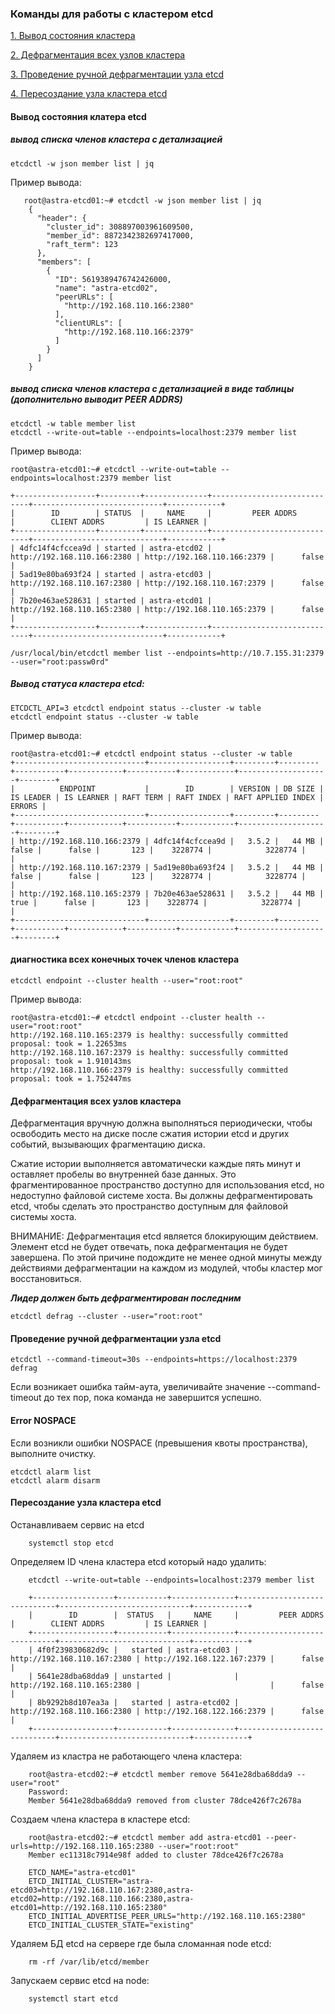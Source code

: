 ### Команды для работы с кластером etcd

[1. Вывод состояния кластера](https://github.com/Aleksey-10081967/Postgresql-study/blob/main/work_etcd/query/readme.md#%D0%B2%D1%8B%D0%B2%D0%BE%D0%B4-%D1%81%D0%BE%D1%81%D1%82%D0%BE%D1%8F%D0%BD%D0%B8%D1%8F-%D0%BA%D0%BB%D0%B0%D1%82%D0%B5%D1%80%D0%B0-etcd)

[2. Дефрагментация всех узлов кластера](https://github.com/Aleksey-10081967/Postgresql-study/blob/main/work_etcd/query/readme.md#%D0%B4%D0%B5%D1%84%D1%80%D0%B0%D0%B3%D0%BC%D0%B5%D0%BD%D1%82%D0%B0%D1%86%D0%B8%D1%8F-%D0%B2%D1%81%D0%B5%D1%85-%D1%83%D0%B7%D0%BB%D0%BE%D0%B2-%D0%BA%D0%BB%D0%B0%D1%81%D1%82%D0%B5%D1%80%D0%B0)

[3. Проведение ручной дефрагментации узла etcd]()

[4. Пересоздание узла кластера etcd]()


#### Вывод состояния клатера etcd

##### вывод списка членов кластера с детализацией 

    etcdctl -w json member list | jq   
    
 Пример вывода:
 
       root@astra-etcd01:~# etcdctl -w json member list | jq  
        {
          "header": {
            "cluster_id": 308897003961609500,
            "member_id": 8872342382697417000,
            "raft_term": 123
          },
          "members": [
            {
              "ID": 5619389476742426000,
              "name": "astra-etcd02",
              "peerURLs": [
                "http://192.168.110.166:2380"
              ],
              "clientURLs": [
                "http://192.168.110.166:2379"
              ]
            }
          ]
        }


##### вывод списка членов кластера с детализацией в виде таблицы (дополнительно выводит  PEER ADDRS)

    etcdctl -w table member list                               
    etcdctl --write-out=table --endpoints=localhost:2379 member list  

Пример вывода:

    root@astra-etcd01:~# etcdctl --write-out=table --endpoints=localhost:2379 member list
    
    +------------------+---------+--------------+-----------------------------+-----------------------------+------------+
    |        ID        | STATUS  |     NAME     |         PEER ADDRS          |        CLIENT ADDRS         | IS LEARNER |
    +------------------+---------+--------------+-----------------------------+-----------------------------+------------+
    | 4dfc14f4cfccea9d | started | astra-etcd02 | http://192.168.110.166:2380 | http://192.168.110.166:2379 |      false |
    | 5ad19e80ba693f24 | started | astra-etcd03 | http://192.168.110.167:2380 | http://192.168.110.167:2379 |      false |
    | 7b20e463ae528631 | started | astra-etcd01 | http://192.168.110.165:2380 | http://192.168.110.165:2379 |      false |
    +------------------+---------+--------------+-----------------------------+-----------------------------+------------+
    
    /usr/local/bin/etcdctl member list --endpoints=http://10.7.155.31:2379 --user="root:passw0rd"
    
##### Вывод статуса кластера etcd:    

    ETCDCTL_API=3 etcdctl endpoint status --cluster -w table
    etcdctl endpoint status --cluster -w table
    
Пример вывода:

    root@astra-etcd01:~# etcdctl endpoint status --cluster -w table
    +-----------------------------+------------------+---------+---------+-----------+------------+-----------+------------+--------------------+--------+
    |          ENDPOINT           |        ID        | VERSION | DB SIZE | IS LEADER | IS LEARNER | RAFT TERM | RAFT INDEX | RAFT APPLIED INDEX | ERRORS |
    +-----------------------------+------------------+---------+---------+-----------+------------+-----------+------------+--------------------+--------+
    | http://192.168.110.166:2379 | 4dfc14f4cfccea9d |   3.5.2 |   44 MB |     false |      false |       123 |    3228774 |            3228774 |        |
    | http://192.168.110.167:2379 | 5ad19e80ba693f24 |   3.5.2 |   44 MB |     false |      false |       123 |    3228774 |            3228774 |        |
    | http://192.168.110.165:2379 | 7b20e463ae528631 |   3.5.2 |   44 MB |      true |      false |       123 |    3228774 |            3228774 |        |
    +-----------------------------+------------------+---------+---------+-----------+------------+-----------+------------+--------------------+--------+

#### диагностика всех конечных точек членов кластера 

    etcdctl endpoint --cluster health --user="root:root"       
    
Пример вывода:    

    root@astra-etcd01:~# etcdctl endpoint --cluster health --user="root:root"
    http://192.168.110.165:2379 is healthy: successfully committed proposal: took = 1.22653ms
    http://192.168.110.167:2379 is healthy: successfully committed proposal: took = 1.910143ms
    http://192.168.110.166:2379 is healthy: successfully committed proposal: took = 1.752447ms

####  Дефрагментация всех узлов кластера

Дефрагментация вручную должна выполняться периодически, чтобы освободить место на диске после сжатия истории etcd и других событий, вызывающих фрагментацию диска.

Сжатие истории выполняется автоматически каждые пять минут и оставляет пробелы во внутренней базе данных. Это фрагментированное пространство доступно для использования etcd, но недоступно файловой системе хоста. Вы должны дефрагментировать etcd, чтобы сделать это пространство доступным для файловой системы хоста.

ВНИМАНИЕ:
Дефрагментация etcd является блокирующим действием. Элемент etcd не будет отвечать, пока дефрагментация не будет завершена. По этой причине подождите не менее одной минуты между действиями дефрагментации на каждом из модулей, чтобы кластер мог восстановиться.

***Лидер должен быть дефрагментирован последним***

    etcdctl defrag --cluster --user="root:root"     

#### Проведение ручной дефрагментации узла etcd

    etcdctl --command-timeout=30s --endpoints=https://localhost:2379 defrag
    
Если возникает ошибка тайм-аута, увеличивайте значение --command-timeout до тех пор, пока команда не завершится успешно.

#### Error NOSPACE

Если возникли ошибки NOSPACE (превышения квоты пространства), выполните очистку.

    etcdctl alarm list
    etcdctl alarm disarm

#### Пересоздание узла кластера etcd

Останавливаем сервис на etcd 

        systemctl stop etcd

Определяем ID члена кластера etcd который надо удалить:

        etcdctl --write-out=table --endpoints=localhost:2379 member list       
        
        +------------------+-----------+--------------+-----------------------------+-----------------------------+------------+
        |        ID        |  STATUS   |     NAME     |         PEER ADDRS          |        CLIENT ADDRS         | IS LEARNER |
        +------------------+-----------+--------------+-----------------------------+-----------------------------+------------+
        | 4f0f239830682d9c |   started | astra-etcd03 | http://192.168.110.167:2380 | http://192.168.122.167:2379 |      false |
        | 5641e28dba68dda9 | unstarted |              | http://192.168.110.165:2380 |                             |      false |
        | 8b9292b8d107ea3a |   started | astra-etcd02 | http://192.168.110.166:2380 | http://192.168.122.166:2379 |      false |
        +------------------+-----------+--------------+-----------------------------+-----------------------------+------------+
        
Удаляем из кластра не работающего члена кластера:

        root@astra-etcd02:~# etcdctl member remove 5641e28dba68dda9 --user="root"
        Password: 
        Member 5641e28dba68dda9 removed from cluster 78dce426f7c2678a
        
Создаем члена кластера в кластере etcd:

        root@astra-etcd02:~# etcdctl member add astra-etcd01 --peer-urls=http://192.168.110.165:2380 --user="root:root"
        Member ec11318c7914e98f added to cluster 78dce426f7c2678a

        ETCD_NAME="astra-etcd01"
        ETCD_INITIAL_CLUSTER="astra-etcd03=http://192.168.110.167:2380,astra-etcd02=http://192.168.110.166:2380,astra-etcd01=http://192.168.110.165:2380"
        ETCD_INITIAL_ADVERTISE_PEER_URLS="http://192.168.110.165:2380"
        ETCD_INITIAL_CLUSTER_STATE="existing"

Удаляем БД etcd на сервере где была сломанная node etcd:

        rm -rf /var/lib/etcd/member
        
Запускаем сервис etcd на node:

        systemctl start etcd
